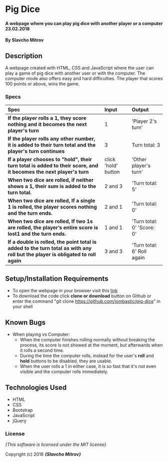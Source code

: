 # Pig Dice

#### A webpage where you can play pig dice with another player or a computer 23.02.2018

#### By **Slavcho Mitrov**

## Description

A webpage created with HTML, CSS and JavaScript where the user can play a game of pig dice with another user or with the computer. The computer mode also offers easy and hard difficulties. The player that scores 100 points or above, wins the game.

### Specs
| Spec | Input | Output |
| :-------------     | :------------- | :------------- |
| **If the player rolls a 1, they score nothing and it becomes the next player's turn** | 1 | 'Player 2's turn' |
| **If the player rolls any other number, it is added to their turn total and the player's turn continues** | 3 | Turn total: 3 |
| **If a player chooses to "hold", their turn total is added to their score, and it becomes the next player's turn**| click 'hold' button |  'Other player's turn' |
| **When two dice are rolled, if neither shows a 1, their sum is added to the turn total.**| 2 and 3 |  'Turn total: 5' |
| **When two dice are rolled, If a single 1 is rolled, the player scores nothing and the turn ends.**| 2 and 1 |  'Turn total: 0' |
| **When two dice are rolled, If two 1s are rolled, the player’s entire score is lost1 and the turn ends.**| 1 and 1 |  'Turn total: 0' 'Score: 0' |
| **If a double is rolled, the point total is added to the turn total as with any roll but the player is obligated to roll again**| 3 and 3 |  'Turn total: 6' Roll again |

## Setup/Installation Requirements

* To open the webpage in your browser visit this [link](https://jombastic.github.io/pig-dice/)
* To download the code click **clone or download** button on Github or enter the command "git clone https://github.com/jombastic/pig-dice" in your shell

## Known Bugs

* When playing vs Computer:
  * When the computer finishes rolling normally without breaking the process, its score is not showed at the moment, but afterwards when it rolls a second time.
  * During the time the computer rolls, instead for the user's **roll** and **hold** buttons to be disabled, they are usable.
  * When the user rolls a 1 in either case, it is so fast that it's not even visible and the computer rolls immediately. 

## Technologies Used

* HTML
* CSS
* Bootstrap
* JavaScript
* jQuery

### License

*{This software is licensed under the MIT license}*

Copyright (c) 2018 **_{Slavcho Mitrov}_**
